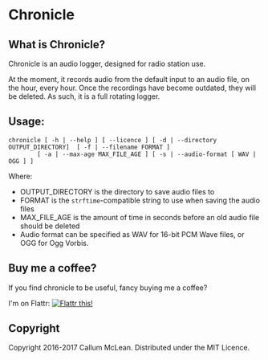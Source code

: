 # Chronicle

## What is Chronicle?

Chronicle is an audio logger, designed for radio station use.

At the moment, it records audio from the default input to an audio file, on the hour, every hour. Once the recordings have become outdated, they will be deleted. As such, it is a full rotating logger.


## Usage:

```
chronicle [ -h | --help ] [ --licence ] [ -d | --directory OUTPUT_DIRECTORY]  [ -f | --filename FORMAT ]
        [ -a | --max-age MAX_FILE_AGE ] [ -s | --audio-format [ WAV | OGG ] ]
```

Where:
* OUTPUT_DIRECTORY is the directory to save audio files to
* FORMAT is the `strftime`-compatible string to use when saving the audio files
* MAX_FILE_AGE is the amount of time in seconds before an old audio file should be deleted
* Audio format can be specified as WAV for 16-bit PCM Wave files, or OGG for Ogg Vorbis.


## Buy me a coffee?
If you find chronicle to be useful, fancy buying me a coffee?

I'm on Flattr:
[![Flattr this!](//button.flattr.com/flattr-badge-large.png)](https://flattr.com/submit/auto?fid=kzr39z&url=http%3A%2F%2Fgithub.com%2Fcalmcl1%2Fchronicle)

## Copyright
Copyright 2016-2017 Callum McLean.
Distributed under the MIT Licence.